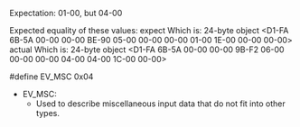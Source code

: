 
Expectation: 01-00, but 04-00

Expected equality of these values:
  expect
    Which is: 24-byte object <D1-FA 6B-5A 00-00 00-00 BE-90 05-00 00-00 00-00 01-00 1E-00 00-00 00-00>
  actual
    Which is: 24-byte object <D1-FA 6B-5A 00-00 00-00 9B-F2 06-00 00-00 00-00 04-00 04-00 1C-00 00-00>

#define EV_MSC			0x04

* EV_MSC:
  - Used to describe miscellaneous input data that do not fit into other types.